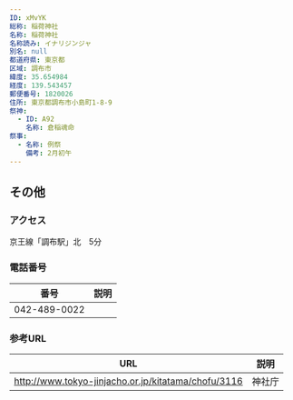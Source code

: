 ```yaml
---
ID: xMvYK
総称: 稲荷神社
名称: 稲荷神社
名称読み: イナリジンジャ
別名: null
都道府県: 東京都
区域: 調布市
緯度: 35.654984
経度: 139.543457
郵便番号: 1820026
住所: 東京都調布市小島町1-8-9
祭神:
  - ID: A92
    名称: 倉稲魂命
祭事:
  - 名称: 例祭
    備考: 2月初午
---
```


## その他

### アクセス

京王線「調布駅」北　5分

### 電話番号

| 番号         | 説明 |
| ------------ | ---- |
| 042-489-0022 |      |

### 参考URL

| URL                                                 | 説明   |
| --------------------------------------------------- | ------ |
| http://www.tokyo-jinjacho.or.jp/kitatama/chofu/3116 | 神社庁 |
